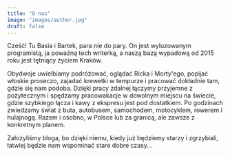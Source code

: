 ```yaml
---
title: "O nas"
image: "images/author.jpg"
draft: false
---
```


Cześć! Tu Basia i Bartek, para nie do pary. On jest wyluzowanym programistą, ja poważną tech writerką, a naszą bazą wypadową od 2015 roku jest tętniący życiem Kraków. 

Obydwoje uwielbiamy podróżować, oglądać Ricka i Morty'ego, popijać włoskie proseczo, zajadać krewetki w tempurze i pracować dokładnie tam, gdzie się nam podoba. Dzięki pracy zdalnej łączymy przyjemne z pożytecznym i spędzamy pracowakacje w dowolnym miejscu na świecie, gdzie szybkiego łącza i kawy z ekspresu jest pod dostatkiem. Po godzinach zwiedzamy świat z buta, autobusem, samochodem, motocyklem, rowerem i hulajnogą. Razem i osobno, w Polsce lub za granicą, ale zawsze z konkretnym planem. 

Założyliśmy bloga, bo dzięki niemu, kiedy już będziemy starzy i zgrzybiali, łatwiej będzie nam wspominać stare dobre czasy…
